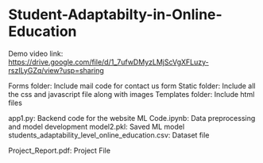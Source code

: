 # Student-Adaptabilty-in-Online-Education

Demo video link: https://drive.google.com/file/d/1_7ufwDMyzLMjScVgXFLuzy-rszILyGZq/view?usp=sharing

Forms folder: Include mail code for contact us form
Static folder: Include all the css and javascript file along with images
Templates folder: Include html files

app1.py: Backend code for the website
ML Code.ipynb: Data preprocessing and model development
model2.pkl: Saved ML model
students_adaptability_level_online_education.csv: Dataset file

Project_Report.pdf: Project File 
